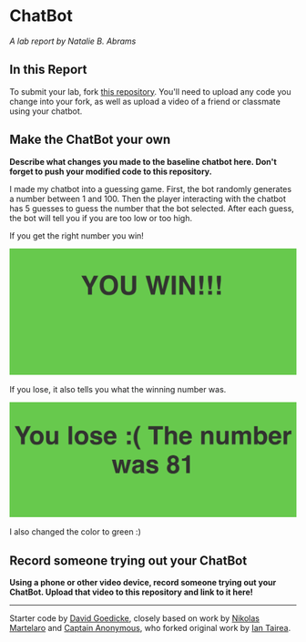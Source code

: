 # ChatBot

*A lab report by Natalie B. Abrams*

## In this Report

To submit your lab, fork [this repository](https://github.com/FAR-Lab/IDD-Fa18-Lab6). You'll need to upload any code you change into your fork, as well as upload a video of a friend or classmate using your chatbot.

## Make the ChatBot your own

**Describe what changes you made to the baseline chatbot here. Don't forget to push your modified code to this repository.**

I made my chatbot into a guessing game. First, the bot randomly generates a number between 1 and 100. Then the player interacting with the chatbot has 5 guesses to guess the number that the bot selected. After each guess, the bot will tell you if you are too low or too high.

If you get the right number you win!

![a relative link](./win.png)

If you lose, it also tells you what the winning number was.

![a relative link](./lose.png)


I also changed the color to green :)


## Record someone trying out your ChatBot

**Using a phone or other video device, record someone trying out your ChatBot. Upload that video to this repository and link to it here!**

---
Starter code by [David Goedicke](mailto:da.goedicke@gmail.com), closely based on work by [Nikolas Martelaro](mailto:nmartelaro@gmail.com) and [Captain Anonymous](https://codepen.io/anon/pen/PEVYXz), who forked original work by [Ian Tairea](https://codepen.io/mrtairea/pen/yJapwv).
